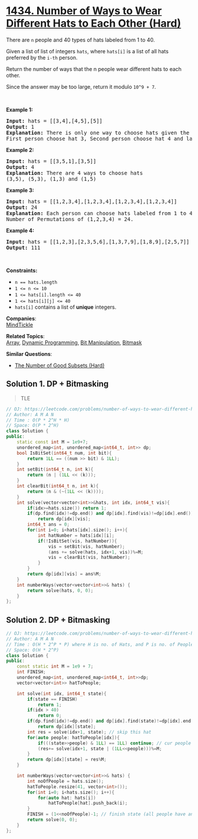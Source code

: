 # [1434. Number of Ways to Wear Different Hats to Each Other (Hard)](https://leetcode.com/problems/number-of-ways-to-wear-different-hats-to-each-other/)

<p>There are&nbsp;<code>n</code> people&nbsp;and 40 types of hats labeled from 1 to 40.</p>

<p>Given a list of list of integers <code>hats</code>, where <code>hats[i]</code>&nbsp;is a list of all hats preferred&nbsp;by the <code data-stringify-type="code">i-th</code> person.</p>

<p>Return the number of ways that the n people wear different hats to each other.</p>

<p>Since the answer&nbsp;may be too large,&nbsp;return it modulo&nbsp;<code>10^9 + 7</code>.</p>

<p>&nbsp;</p>
<p><strong>Example 1:</strong></p>

<pre><strong>Input:</strong> hats = [[3,4],[4,5],[5]]
<strong>Output:</strong> 1
<strong>Explanation: </strong>There is only one way to choose hats given the conditions. 
First person choose hat 3, Second person choose hat 4 and last one hat 5.</pre>

<p><strong>Example 2:</strong></p>

<pre><strong>Input:</strong> hats = [[3,5,1],[3,5]]
<strong>Output:</strong> 4
<strong>Explanation: </strong>There are 4 ways to choose hats
(3,5), (5,3), (1,3) and (1,5)
</pre>

<p><strong>Example 3:</strong></p>

<pre><strong>Input:</strong> hats = [[1,2,3,4],[1,2,3,4],[1,2,3,4],[1,2,3,4]]
<strong>Output:</strong> 24
<strong>Explanation: </strong>Each person can choose hats labeled from 1 to 4.
Number of Permutations of (1,2,3,4) = 24.
</pre>

<p><strong>Example 4:</strong></p>

<pre><strong>Input:</strong> hats = [[1,2,3],[2,3,5,6],[1,3,7,9],[1,8,9],[2,5,7]]
<strong>Output:</strong> 111
</pre>

<p>&nbsp;</p>
<p><strong>Constraints:</strong></p>

<ul>
	<li><code>n == hats.length</code></li>
	<li><code>1 &lt;= n &lt;= 10</code></li>
	<li><code>1 &lt;= hats[i].length &lt;= 40</code></li>
	<li><code>1 &lt;= hats[i][j] &lt;= 40</code></li>
	<li><code>hats[i]</code> contains a list of <strong>unique</strong> integers.</li>
</ul>

**Companies**:  
[MindTickle](https://leetcode.com/company/mindtickle)

**Related Topics**:  
[Array](https://leetcode.com/tag/array/), [Dynamic Programming](https://leetcode.com/tag/dynamic-programming/), [Bit Manipulation](https://leetcode.com/tag/bit-manipulation/), [Bitmask](https://leetcode.com/tag/bitmask/)

**Similar Questions**:
* [The Number of Good Subsets (Hard)](https://leetcode.com/problems/the-number-of-good-subsets/)

## Solution 1. DP + Bitmasking

>TLE 

```cpp
// OJ: https://leetcode.com/problems/number-of-ways-to-wear-different-hats-to-each-other/
// Author: A M A N
// Time : O(P * 2^H * H)
// Space: O(P * 2^H)
class Solution {
public:
    static const int M = 1e9+7;
    unordered_map<int, unordered_map<int64_t, int>> dp;
    bool IsBitSet(int64_t num, int bit){
        return 1LL == ((num >> bit) & 1LL);
    }
    int setBit(int64_t n, int k){
        return (n | (1LL << (k)));
    }
    int clearBit(int64_t n, int k){
        return (n & (~(1LL << (k))));
    }
    int solve(vector<vector<int>>&hats, int idx, int64_t vis){
        if(idx>=hats.size()) return 1;
        if(dp.find(idx)!=dp.end() and dp[idx].find(vis)!=dp[idx].end())
            return dp[idx][vis];
        int64_t ans = 0;
        for(int i=0; i<hats[idx].size(); i++){
            int hatNumber = hats[idx][i];
            if(!IsBitSet(vis, hatNumber)){
                vis = setBit(vis, hatNumber);
                (ans += solve(hats, idx+1, vis))%=M;
                vis = clearBit(vis, hatNumber);
            }
        }
        return dp[idx][vis] = ans%M;
    }
    int numberWays(vector<vector<int>>& hats) {
        return solve(hats, 0, 0);
    }
};
```

## Solution 2. DP + Bitmasking

```cpp
// OJ: https://leetcode.com/problems/number-of-ways-to-wear-different-hats-to-each-other/
// Author: A M A N
// Time : O(H * 2^P * P) where H is no. of Hats, and P is no. of People
// Space: O(H * 2^P)
class Solution {
public:
    const static int M = 1e9 + 7;
    int FINISH;
    unordered_map<int, unordered_map<int64_t, int>>dp;
    vector<vector<int>> hatToPeople;

    int solve(int idx, int64_t state){
        if(state == FINISH)
            return 1;
        if(idx > 40)
            return 0;
        if(dp.find(idx)!=dp.end() and dp[idx].find(state)!=dp[idx].end())
            return dp[idx][state];
        int res = solve(idx+1, state); // skip this hat
        for(auto people: hatToPeople[idx]){
            if(((state>>people) & 1LL) == 1LL) continue; // cur people is already wearing a hat
            (res+= solve(idx+1, state | (1LL<<people)))%=M;
        }
        return dp[idx][state] = res%M;       
    }

    int numberWays(vector<vector<int>>& hats) {
        int noOfPeople = hats.size();
        hatToPeople.resize(41, vector<int>()); 
        for(int i=0; i<hats.size(); i++){
            for(auto hat: hats[i])
                hatToPeople[hat].push_back(i);
        }
        FINISH = (1<<noOfPeople)-1; // finish state (all people have an assigned hat)
        return solve(0, 0);
    }
};
```